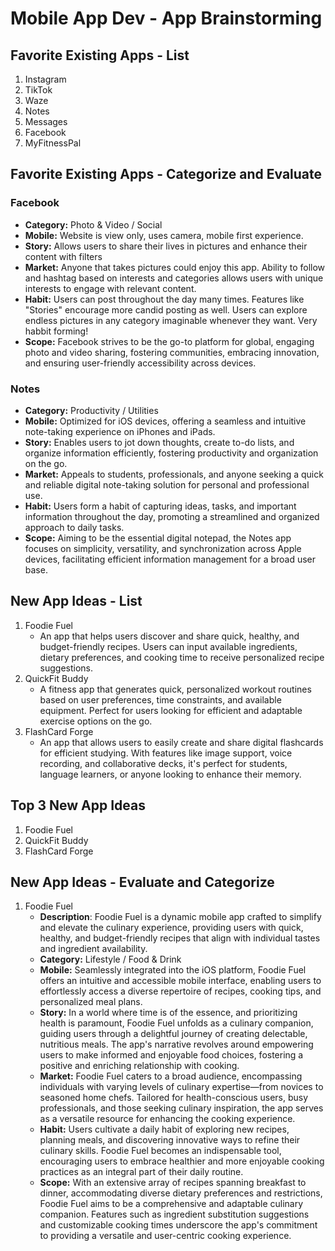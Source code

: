 Mobile App Dev - App Brainstorming
===

## Favorite Existing Apps - List
1. Instagram
1. TikTok
1. Waze
1. Notes
1. Messages
1. Facebook 
1. MyFitnessPal

## Favorite Existing Apps - Categorize and Evaluate
### Facebook 
   - **Category:** Photo & Video / Social 
   - **Mobile:** Website is view only, uses camera, mobile first experience.
   - **Story:** Allows users to share their lives in pictures and enhance their content with filters
   - **Market:** Anyone that takes pictures could enjoy this app. Ability to follow and hashtag based on interests and categories allows users with unique interests to engage with relevant content.
   - **Habit:** Users can post throughout the day many times. Features like "Stories" encourage more candid posting as well. Users can explore endless pictures in any category imaginable whenever they want. Very habbit forming!
   - **Scope:** Facebook strives to be the go-to platform for global, engaging photo and video sharing, fostering communities, embracing innovation, and ensuring user-friendly accessibility across devices.
### Notes
   - **Category:** Productivity / Utilities
   - **Mobile:** Optimized for iOS devices, offering a seamless and intuitive note-taking experience on iPhones and iPads.
   - **Story:** Enables users to jot down thoughts, create to-do lists, and organize information efficiently, fostering productivity and organization on the go.
   - **Market:** Appeals to students, professionals, and anyone seeking a quick and reliable digital note-taking solution for personal and professional use.
   - **Habit:** Users form a habit of capturing ideas, tasks, and important information throughout the day, promoting a streamlined and organized approach to daily tasks.
   - **Scope:** Aiming to be the essential digital notepad, the Notes app focuses on simplicity, versatility, and synchronization across Apple devices, facilitating efficient information management for a broad user base.

## New App Ideas - List
1. Foodie Fuel
   - An app that helps users discover and share quick, healthy, and budget-friendly recipes. Users can input available ingredients, dietary preferences, and cooking time to receive personalized recipe suggestions.
2. QuickFit Buddy
   - A fitness app that generates quick, personalized workout routines based on user preferences, time constraints, and available equipment. Perfect for users looking for efficient and adaptable exercise options on the go.
3. FlashCard Forge
   - An app that allows users to easily create and share digital flashcards for efficient studying. With features like image support, voice recording, and collaborative decks, it's perfect for students, language learners, or anyone looking to enhance their memory.

## Top 3 New App Ideas
1. Foodie Fuel
2. QuickFit Buddy
3. FlashCard Forge

## New App Ideas - Evaluate and Categorize
1. Foodie Fuel
   - **Description**: Foodie Fuel is a dynamic mobile app crafted to simplify and elevate the culinary experience, providing users with quick, healthy, and budget-friendly recipes that align with individual tastes and ingredient availability.
   - **Category:** Lifestyle / Food & Drink
   - **Mobile:** Seamlessly integrated into the iOS platform, Foodie Fuel offers an intuitive and accessible mobile interface, enabling users to effortlessly access a diverse repertoire of recipes, cooking tips, and personalized meal plans.
   - **Story:** In a world where time is of the essence, and prioritizing health is paramount, Foodie Fuel unfolds as a culinary companion, guiding users through a delightful journey of creating delectable, nutritious meals. The app's narrative revolves around empowering users to make informed and enjoyable food choices, fostering a positive and enriching relationship with cooking.
   - **Market:** Foodie Fuel caters to a broad audience, encompassing individuals with varying levels of culinary expertise—from novices to seasoned home chefs. Tailored for health-conscious users, busy professionals, and those seeking culinary inspiration, the app serves as a versatile resource for enhancing the cooking experience.
   - **Habit:** Users cultivate a daily habit of exploring new recipes, planning meals, and discovering innovative ways to refine their culinary skills. Foodie Fuel becomes an indispensable tool, encouraging users to embrace healthier and more enjoyable cooking practices as an integral part of their daily routine.
   - **Scope:** With an extensive array of recipes spanning breakfast to dinner, accommodating diverse dietary preferences and restrictions, Foodie Fuel aims to be a comprehensive and adaptable culinary companion. Features such as ingredient substitution suggestions and customizable cooking times underscore the app's commitment to providing a versatile and user-centric cooking experience.
